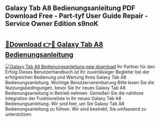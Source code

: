 ## Galaxy Tab A8 Bedienungsanleitung PDF Download Free - Part-tyf User Guide Repair - Service Owner Edition s9noK

# <h2><a href="http://df5ord3.blite.top/?on=Galaxy+Tab+A8+Bedienungsanleitung">🔗Download 👉🔴 Galaxy Tab A8 Bedienungsanleitung</a></h2>

[![Galaxy Tab A8 Bedienungsanleitung new download](https://i.imgur.com/lujVjoI.png)](http://df5ord3.blite.top/?on=Galaxy+Tab+A8+Bedienungsanleitung)
Ihr Partner für den Erfolg Dieses Benutzerhandbuch ist Ihr zuverlässiger Begleiter bei der erfolgreichen Bedienung und Wartung Ihres Galaxy Tab A8 Bedienungsanleitung. Wichtige Benutzervereinbarung Bitte lesen Sie die Nutzungsbedingungen, bevor Sie Ihr neues Galaxy Tab A8 Bedienungsanleitung in Betrieb nehmen. Genießen Sie die nahtlose Integration der Funktionsliste in Ihr neues Galaxy Tab A8 Bedienungsanleitung. Wir sind hier, um Sie Galaxy Tab A8 Bedienungsanleitung zu führen. Wir sind bestrebt, Sie umfassend zu unterstützen.

